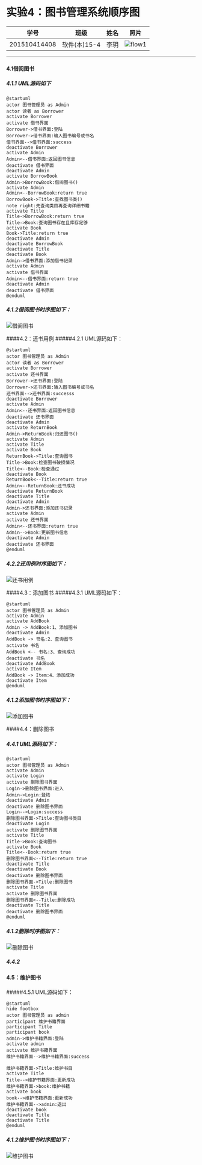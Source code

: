 ﻿

# 实验4：图书管理系统顺序图
|学号|班级|姓名|照片|
|:-------:|:-------------: | :----------:|:---:|
|201510414408|软件(本)15-4|李玥|![flow1](../myself.jpg)|
----------------
#### 4.1借阅图书
##### 4.1.1 UML源码如下
````
@startuml
actor 图书管理员 as Admin
actor 读者 as Borrower
activate Borrower
activate 借书界面
Borrower->借书界面:登陆
Borrower->借书界面:输入图书编号或书名
借书界面-->借书界面:success
deactivate Borrower
activate Admin
Admin<--借书界面:返回图书信息
deactivate 借书界面
deactivate Admin
activate BorrowBook
Admin->BorrowBook:借阅图书()
activate Admin
Admin<--BorrowBook:return true
BorrowBook->Title:查找图书类()
note right:先查询类目再查询详细书籍
activate Title
Title->BorrowBook:return true
Title->Book:查询图书存在且库存足够
activate Book
Book->Title:return true
deactivate Admin
deactivate BorrowBook
deactivate Title
deactivate Book
Admin->借书界面:添加借书记录
activate Admin
activate 借书界面
Admin<--借书界面:return true
deactivate Admin
deactivate 借书界面
@enduml

````
##### 4.1.2借阅图书时序图如下：
![借阅图书](借阅图书.png)


####4.2：还书用例
#####4.2.1 UML源码如下：
````
@startuml
actor 图书管理员 as Admin
actor 读者 as Borrower
activate Borrower
activate 还书界面
Borrower->还书界面:登陆
Borrower->还书界面:输入图书编号或书名
还书界面-->还书界面:successs
deactivate Borrower
activate Admin
Admin<--还书界面:返回图书信息
deactivate 还书界面
deactivate Admin
activate ReturnBook
Admin->ReturnBook:归还图书()
activate Admin
activate Title
activate Book
ReturnBook->Title:查询图书
Title->Book:检查图书破损情况
Title<--Book:检查通过
deactivate Book
ReturnBook<--Title:return true
Admin<--ReturnBook:还书成功
deactivate ReturnBook
deactivate Title
deactivate Admin
Admin->还书界面:添加还书记录
activate Admin
activate 还书界面
Admin<--还书界面:return true
Admin-->Book:更新图书信息
deactivate Admin
deactivate 还书界面
@enduml
````
##### 4.2.2还用例时序图如下：
![还书用例](还书用例.png)




####4.3：添加图书
#####4.3.1 UML源码如下：

````
@startuml
actor 图书管理员 as Admin
activate Admin
activate AddBook
Admin -> AddBook:1、添加图书
deactivate Admin
AddBook -> 书名:2、查询图书
activate 书名
AddBook <-- 书名:3、查询成功
deactivate 书名
deactivate AddBook
activate Item
AddBook -> Item:4、添加成功
deactivate Item
@enduml
````
##### 4.1.2添加图书时序图如下：
![添加图书](添加图书.png)



####4.4：删除图书
##### 4.4.1 UML源码如下：

````
@startuml
actor 图书管理员 as Admin
activate Admin
activate Login
activate 删除图书界面
Login->删除图书界面:进入
Admin->Login:登陆
deactivate Admin
deactivate 删除图书界面
Login-->Login:success
删除图书界面->Title:查询图书类目
deactivate Login
activate 删除图书界面
activate Title
Title->Book:查询图书
activate Book
Title<--Book:return true
删除图书界面<--Title:return true
deactivate Title
deactivate Book
deactivate 删除图书界面
删除图书界面->Title:删除图书
activate Title
activate 删除图书界面
删除图书界面<--Title:删除成功
deactivate Title
deactivate 删除图书界面
@enduml
````
##### 4.1.2删除时序图如下：
![删除图书](删除图书.png)

##### 4.4.2


#### 4.5：维护图书
#####4.5.1 UML源码如下：

````
@startuml
hide footbox
actor 图书管理员 as admin
participant 维护书籍界面
participant Title
participant book
admin->维护书籍界面:登陆
activate admin
activate 维护书籍界面
维护书籍界面-->维护书籍界面:success

维护书籍界面->Title:维护书目
activate Title
Title-->维护书籍界面:更新成功
维护书籍界面->book:维护书籍
activate book
book-->维护书籍界面:更新成功
维护书籍界面-->admin:退出
deactivate book
deactivate Title
deactivate Title
@enduml
````
##### 4.1.2维护图书时序图如下：
![维护图书](维护图书.png)


